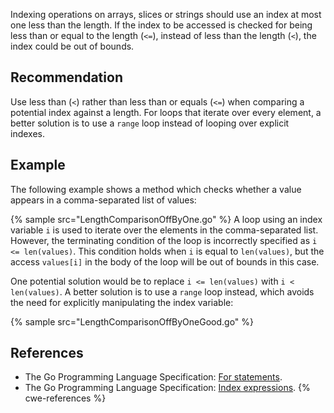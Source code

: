 Indexing operations on arrays, slices or strings should use an index at most one less than the length. If the index to be accessed is checked for being less than or equal to the length (`<=`), instead of less than the length (`<`), the index could be out of bounds.


## Recommendation
Use less than (`<`) rather than less than or equals (`<=`) when comparing a potential index against a length. For loops that iterate over every element, a better solution is to use a `range` loop instead of looping over explicit indexes.


## Example
The following example shows a method which checks whether a value appears in a comma-separated list of values:

{% sample src="LengthComparisonOffByOne.go" %}
A loop using an index variable `i` is used to iterate over the elements in the comma-separated list. However, the terminating condition of the loop is incorrectly specified as `i <= len(values)`. This condition holds when `i` is equal to `len(values)`, but the access `values[i]` in the body of the loop will be out of bounds in this case.

One potential solution would be to replace `i <= len(values)` with `i < len(values)`. A better solution is to use a `range` loop instead, which avoids the need for explicitly manipulating the index variable:

{% sample src="LengthComparisonOffByOneGood.go" %}

## References
* The Go Programming Language Specification: [For statements](https://golang.org/ref/spec#For_statements).
* The Go Programming Language Specification: [Index expressions](https://golang.org/ref/spec#Index_expressions).
{% cwe-references %}
